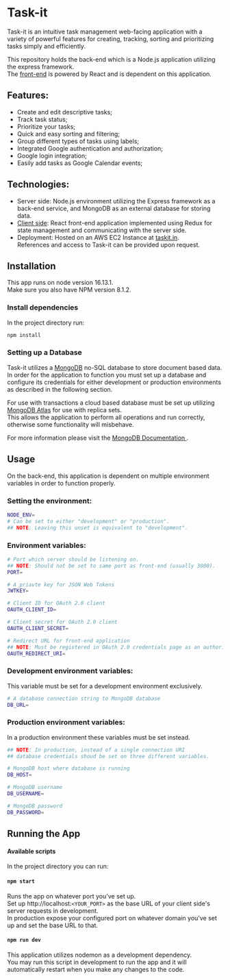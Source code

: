 # Task-it

Task-it is an intuitive task management web-facing application with a variety of powerful features for creating, tracking, sorting and prioritizing tasks simply and efficiently. 

This repository holds the back-end which is a Node.js application utilizing the express framework.\
The [front-end](https://github.com/yuval2313/taskit_react) is powered by React and is dependent on this application.

## Features: 
* Create and edit descriptive tasks;
* Track task status;
* Prioritize your tasks;
* Quick and easy sorting and filtering;
* Group different types of tasks using labels;
* Integrated Google authentication and authorization;
* Google login integration; 
* Easily add tasks as Google Calendar events;

## Technologies:
* Server side: Node.js environment utilizing the Express framework as a back-end service, and MongoDB as an external database for storing data.
 * [Client side](https://github.com/yuval2313/taskit_react): React front-end application implemented using Redux for state management and communicating with the server side.
* Deployment: Hosted on an AWS EC2 Instance at [taskit.in](https://taskit.in).\
References and access to Task-it can be provided upon request. 

## Installation

This app runs on node version 16.13.1.\
Make sure you also have NPM version 8.1.2.

### Install dependencies 

In the project directory run:

```bash
npm install
```


### Setting up a Database

Task-it utilizes a [MongoDB](https://www.mongodb.com/) no-SQL database to store document based data.\
In order for the application to function you must set up a database and configure its credentials for either development or production environments as described in the following section.

For use with transactions a cloud based database must be set up utilizing [MongoDB Atlas](https://www.mongodb.com/atlas) for use with replica sets.\
This allows the application to perform all operations and run correctly, otherwise some functionality will misbehave.

For more information please visit the [MongoDB Documentation ](https://www.mongodb.com/docs/).

## Usage

On the back-end, this application is dependent on multiple environment variables in order to function properly.

### Setting the environment:

```bash
NODE_ENV=
# Can be set to either "development" or "production".
## NOTE: Leaving this unset is equivalent to "development".
```

### Environment variables:

```bash
# Port which server should be listening on.
## NOTE: Should not be set to same port as front-end (usually 3000).
PORT=

# A priavte key for JSON Web Tokens
JWTKEY=

# Client ID for OAuth 2.0 client
OAUTH_CLIENT_ID=

# Client secret for OAuth 2.0 client
OAUTH_CLIENT_SECRET=

# Redirect URL for front-end application
## NOTE: Must be registered in OAuth 2.0 credentials page as an authorized redirect URI.
OAUTH_REDIRECT_URI=
```
### Development environment variables:

This variable must be set for a development environment exclusively.

```bash
# A database connection string to MongoDB database
DB_URL=
```

### Production environment variables:

In a production environment these variables must be set instead.

```bash
## NOTE: In production, instead of a single connection URI 
## database credentials shoud be set on three different variables.

# MongoDB host where database is running 
DB_HOST=

# MongoDB username
DB_USERNAME=

# MongoDB password
DB_PASSWORD=
```

## Running the App

#### Available scripts

In the project directory you can run:

#### `npm start`

Runs the app on whatever port you've set up.\
Set up http://localhost:`<YOUR_PORT>` as the base URL of your client side's server requests in development.\
In production expose your configured port on whatever domain you've set up and set the base URL to that.

#### `npm run dev`

This application utilizes nodemon as a development dependency.\
You may run this script in development to run the app and it will automatically restart when you make any changes to the code.
